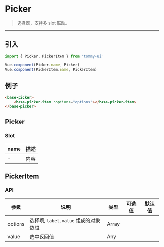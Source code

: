 # Picker

> 选择器，支持多 slot 联动。

-------------

## 引入

```javascript
import { Picker, PickerItem } from 'tommy-ui'

Vue.component(Picker.name, Picker)
Vue.component(PickerItem.name, PickerItem)
```

## 例子

```html
<base-picker>
    <base-picker-item :options="options"></base-picker-item>
</base-picker>
```

## Picker

### Slot

| name | 描述 |
|------|--------|
| - | 内容 |

## PickerItem

### API

| 参数 | 说明 | 类型 | 可选值 | 默认值 |
|-----|--------|------|-------|--------|
| options | 选择项, `label`, `value` 组成的对象数组 | Array |  |  |
| value | 选中返回值 | Any | | |
